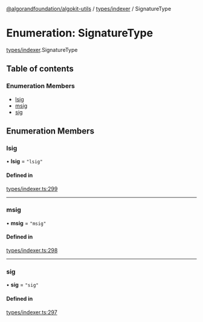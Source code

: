 [@algorandfoundation/algokit-utils](../README.md) / [types/indexer](../modules/types_indexer.md) / SignatureType

# Enumeration: SignatureType

[types/indexer](../modules/types_indexer.md).SignatureType

## Table of contents

### Enumeration Members

- [lsig](types_indexer.SignatureType.md#lsig)
- [msig](types_indexer.SignatureType.md#msig)
- [sig](types_indexer.SignatureType.md#sig)

## Enumeration Members

### lsig

• **lsig** = ``"lsig"``

#### Defined in

[types/indexer.ts:299](https://github.com/algorandfoundation/algokit-utils-ts/blob/main/src/types/indexer.ts#L299)

___

### msig

• **msig** = ``"msig"``

#### Defined in

[types/indexer.ts:298](https://github.com/algorandfoundation/algokit-utils-ts/blob/main/src/types/indexer.ts#L298)

___

### sig

• **sig** = ``"sig"``

#### Defined in

[types/indexer.ts:297](https://github.com/algorandfoundation/algokit-utils-ts/blob/main/src/types/indexer.ts#L297)
